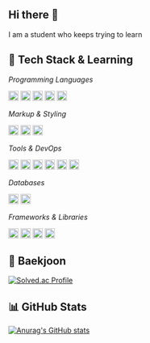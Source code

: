 ## Hi there 👋
I am a student who keeps trying to learn

## 🥵 Tech Stack & Learning
*Programming Languages*  

<a href="#"><img src="https://img.shields.io/badge/Python-3776AB?style=for-the-badge&logo=python&logoColor=white" alt="Python Badge" style="height: 20px;"></a>
<a href="#"><img src="https://img.shields.io/badge/Java-007396?style=for-the-badge&logo=java&logoColor=white" alt="Java Badge" style="height: 20px;"></a>
<a href="#"><img src="https://img.shields.io/badge/C-A8B9CC?style=for-the-badge&logo=c&logoColor=white" alt="C Badge" style="height: 20px;"></a>
<a href="#"><img src="https://img.shields.io/badge/JavaScript-F7DF1E?style=for-the-badge&logo=javascript&logoColor=black" alt="JavaScript Badge" style="height: 20px;"></a>
<a href="#"><img src="https://img.shields.io/badge/TypeScript-3178C6?style=for-the-badge&logo=typescript&logoColor=white" alt="TypeScript Badge" style="height: 20px;"></a>

*Markup & Styling*

<a href="#"><img src="https://img.shields.io/badge/HTML-E34F26?style=for-the-badge&logo=html5&logoColor=white" alt="HTML Badge" style="height: 20px;"></a>
<a href="#"><img src="https://img.shields.io/badge/CSS-1572B6?style=for-the-badge&logo=css3&logoColor=white" alt="CSS Badge" style="height: 20px;"></a>
<a href="#"><img src="https://img.shields.io/badge/Tailwind%20CSS-06B6D4?style=for-the-badge&logo=tailwindcss&logoColor=white" alt="Tailwind CSS Badge" style="height: 20px;"></a>

*Tools & DevOps*  

<a href="#"><img src="https://img.shields.io/badge/Git-F05032?style=for-the-badge&logo=git&logoColor=white" alt="Git Badge" style="height: 20px;"></a>
<a href="#"><img src="https://img.shields.io/badge/GitHub-181717?style=for-the-badge&logo=github&logoColor=white" alt="GitHub Badge" style="height: 20px;"></a>
<a href="#"><img src="https://img.shields.io/badge/Docker-2496ED?style=for-the-badge&logo=docker&logoColor=white" alt="Docker Badge" style="height: 20px;"></a>
<a href="#"><img src="https://img.shields.io/badge/Postman-FF6C37?style=for-the-badge&logo=postman&logoColor=white" alt="Postman Badge" style="height: 20px;"></a>
<a href="#"><img src="https://img.shields.io/badge/Linux-FCC624?style=for-the-badge&logo=linux&logoColor=black" alt="Linux Badge" style="height: 20px;"></a>
<a href="#"><img src="https://img.shields.io/badge/ChatGPT-00A67E?style=for-the-badge&logo=openai&logoColor=white" alt="ChatGPT Badge" style="height: 20px;"></a>

*Databases*  

<a href="#"><img src="https://img.shields.io/badge/MySQL-4479A1?style=for-the-badge&logo=mysql&logoColor=white" alt="MySQL Badge" style="height: 20px;"></a>
<a href="#"><img src="https://img.shields.io/badge/Redis-DC382D?style=for-the-badge&logo=redis&logoColor=white" alt="Redis Badge" style="height: 20px;"></a>

*Frameworks & Libraries*

<a href="#"><img src="https://img.shields.io/badge/Spring-6DB33F?style=for-the-badge&logo=spring&logoColor=white" alt="Spring Badge" style="height: 20px;"></a>
<a href="#"><img src="https://img.shields.io/badge/React-000000?style=for-the-badge&logo=react&logoColor=61DAFB" alt="React Badge" style="height: 20px;"></a>
<a href="#"><img src="https://img.shields.io/badge/Redux-764ABC?style=for-the-badge&logo=redux&logoColor=white" alt="Redux Badge" style="height: 20px;"></a>
<a href="#"><img src="https://img.shields.io/badge/Node.js-339933?style=for-the-badge&logo=node.js&logoColor=white" alt="Node.js Badge" style="height: 20px;"></a>






## 🐳 Baekjoon

[![Solved.ac Profile](http://mazassumnida.wtf/api/v2/generate_badge?boj=d34sda334)](https://solved.ac/profile/d34sda334)


## 📊 GitHub Stats

[![Anurag's GitHub stats](https://github-readme-stats.vercel.app/api?username=minwoonggi&show_icons=true&title_color=ffffff&text_color=ffffff&icon_color=ffffff&bg_color=F9D976,F39F18,DAA520&hide_border=true&border_radius=15)](https://github.com/anuraghazra/github-readme-stats)






